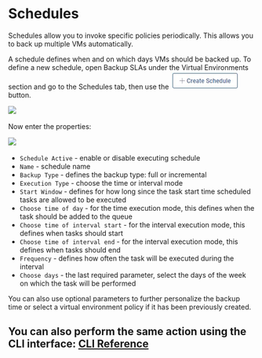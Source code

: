 # Schedules

Schedules allow you to invoke specific policies periodically. This allows you to back up multiple VMs automatically.

A schedule defines when and on which days VMs should be backed up. To define a new schedule, open Backup SLAs under the Virtual Environments section and go to the Schedules tab, then use the ![](../../../.gitbook/assets/create-schedule%20%281%29.jpg) button.

![](../../../.gitbook/assets/backup-sla-schedules.jpg)

Now enter the properties:

![](../../../.gitbook/assets/backup-sla-schedules-create.jpg)

* `Schedule Active` - enable or disable executing schedule
* `Name` - schedule name
* `Backup Type` - defines the backup type: full or incremental
* `Execution Type` - choose the time or interval mode
* `Start Window` - defines for how long since the task start time scheduled tasks are allowed to be executed
* `Choose time of day` - for the time execution mode, this defines when the task should be added to the queue
* `Choose time of interval start` - for the interval execution mode, this defines when tasks should start
* `Choose time of interval end` - for the interval execution mode, this defines when tasks should end
* `Frequency` - defines how often the task will be executed during the interval
* `Choose days` - the last required parameter, select the days of the week on which the task will be performed

You can also use optional parameters to further personalize the backup time or select a virtual environment policy if it has been previously created.

## You can also perform the same action using the CLI interface: [CLI Reference](../../cli-reference.md#schedules)